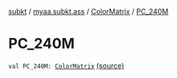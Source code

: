 [subkt](../../index.md) / [myaa.subkt.ass](../index.md) / [ColorMatrix](index.md) / [PC_240M](./-p-c_240-m.md)

# PC_240M

`val PC_240M: `[`ColorMatrix`](index.md) [(source)](https://github.com/Myaamori/SubKt/blob/0.1.12/src/main/kotlin/myaa/subkt/ass/parser.kt#L726)